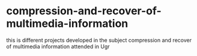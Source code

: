 # compression-and-recover-of-multimedia-information
this is different projects developed in the subject compression and recover of multimedia information attended in Ugr
